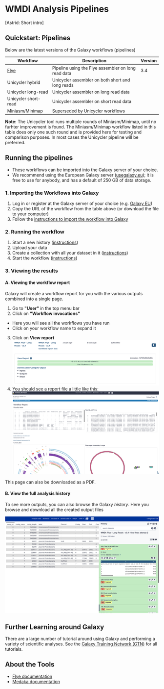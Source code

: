 # WMDI Analysis Pipelines

[Astrid: Short intro]


## Quickstart: Pipelines

Below are the latest versions of the Galaxy workflows (pipelines)


| Workflow                | Description                                      | Version |
|-------------------------|--------------------------------------------------|---------|
| [Flye](../Flye_longreads_v3.4.ga)         | Pipeline using the Flye assembler on long read data  |  3.4    |
| Unicycler hybrid        | Unicycler assembler on both short and long reads |         |
| Unicycler long-read     | Unicycler assembler on long read data            |         |
| Unicycler short-read    | Unicycler assembler on short read data           |         |
| Miniasm/Minimap         | Superseded by Unicycler workflows                |         |


**Note:** The Unicycler tool runs multiple rounds of Miniasm/Minimap, until no furhter improvement is found. The Miniasm/Minimap workflow listed in this table does only one such round and is provided here for testing and comparison purposes. In most cases the Unicycler pipeline will be preferred.

## Running the pipelines

- These workflows can be imported into the Galaxy server of your choice.
- We recommend using the European Galaxy server ([usegalaxy.eu](https://usegalaxy.eu)); it is free to use for anybody, and has a default of 250 GB of data storage.


### 1. Importing the Workflows into Galaxy


1. Log in or register at the Galaxy server of your choice (e.g. [Galaxy EU](https://usegalaxy.eu))
2. Copy the URL of the workflow from the table above (or download the file to your computer)
3. Follow the [instructions to import the workflow into Galaxy](https://training.galaxyproject.org/training-material/faqs/galaxy/workflows_import.html)


### 2. Running the workflow

1. Start a new history ([instructions](https://training.galaxyproject.org/training-material/faqs/galaxy/histories_create_new.html))
2. Upload your data
3. Create a collection with all your dataset in it ([instructions](https://training.galaxyproject.org/training-material/faqs/galaxy/collections_build_list.html))
4. Start the workflow ([instructions](https://training.galaxyproject.org/training-material/faqs/galaxy/workflows_run.html))


### 3. Viewing the results

#### A. Viewing the workflow report

Galaxy will create a workflow report for you with the various outputs combined into a single page.

1. Go to **"User"** in the top menu bar
2. Click on **"Workflow invocations"**
  - Here you will see all the workflows you have run
  - Click on your workflow name to expand it
3. Click on **View report**
  ![screenshot of button to click for workflow report](images/screenshot_workflow_invocations.png)
4. You should see a report file a little like this:
  ![example of a workflow report](images/screenshot_workflow_report.png)


This page can also be downloaded as a PDF.

#### B. View the full analysis history

To see more outputs, you can also browse the Galaxy *history*. Here you browse and download all the created output files

![](images/screenshot_history.png)


## Further Learning around Galaxy

There are a large number of tutorial around using Galaxy and performing a variety of scientific analyses. See the [Galaxy Training Network (GTN)](https://training.galaxyproject.org) for all tutorials.


## About the Tools

- [Flye documentation](https://github.com/fenderglass/Flye/blob/flye/docs/USAGE.md)
- [Medaka documentation](https://nanoporetech.github.io/medaka/)

